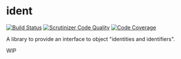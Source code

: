 ident
=====

[![Build Status](https://scrutinizer-ci.com/g/tPl0ch/ident/badges/build.png?b=master)](https://scrutinizer-ci.com/g/tPl0ch/ident/build-status/master)
[![Scrutinizer Code Quality](https://scrutinizer-ci.com/g/tPl0ch/ident/badges/quality-score.png?b=master)](https://scrutinizer-ci.com/g/tPl0ch/ident/?branch=master)
[![Code Coverage](https://scrutinizer-ci.com/g/tPl0ch/ident/badges/coverage.png?b=master)](https://scrutinizer-ci.com/g/tPl0ch/ident/?branch=master)

A library to provide an interface to object "identities and identifiers".

WIP
